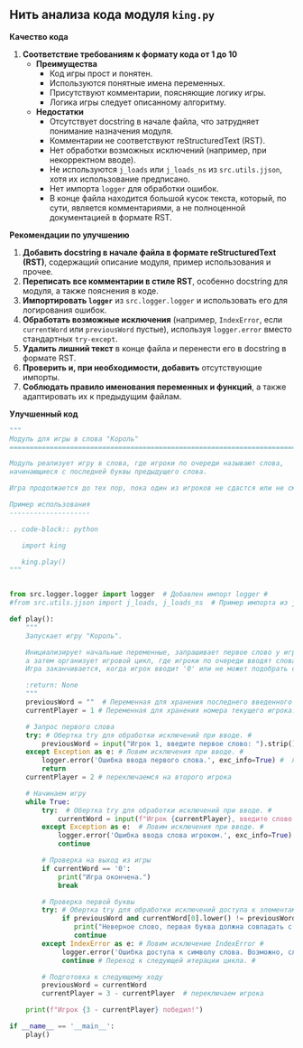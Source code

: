 ## Нить анализа кода модуля `king.py`

**Качество кода**
1. **Соответствие требованиям к формату кода от 1 до 10**
    - **Преимущества**
        -  Код игры прост и понятен.
        -  Используются понятные имена переменных.
        -  Присутствуют комментарии, поясняющие логику игры.
        -  Логика игры следует описанному алгоритму.
    - **Недостатки**
        -  Отсутствует docstring в начале файла, что затрудняет понимание назначения модуля.
        -  Комментарии не соответствуют reStructuredText (RST).
        -  Нет обработки возможных исключений (например, при некорректном вводе).
        -  Не используются `j_loads` или `j_loads_ns` из `src.utils.jjson`, хотя их использование предписано.
        -  Нет импорта `logger` для обработки ошибок.
        -  В конце файла находится большой кусок текста, который, по сути, является комментариями, а не полноценной документацией в формате RST.

**Рекомендации по улучшению**
1. **Добавить docstring в начале файла в формате reStructuredText (RST)**, содержащий описание модуля, пример использования и прочее.
2. **Переписать все комментарии в стиле RST**, особенно docstring для модуля, а также пояснения в коде.
3. **Импортировать `logger`** из `src.logger.logger` и использовать его для логирования ошибок.
4. **Обработать возможные исключения** (например, `IndexError`, если `currentWord` или `previousWord` пустые), используя `logger.error` вместо стандартных `try-except`.
5.  **Удалить лишний текст** в конце файла и перенести его в docstring в формате RST.
6.  **Проверить и, при необходимости, добавить** отсутствующие импорты.
7. **Соблюдать правило именования переменных и функций**, а также адаптировать их к предыдущим файлам.

**Улучшенный код**
```python
"""
Модуль для игры в слова "Король"
=========================================================================================

Модуль реализует игру в слова, где игроки по очереди называют слова,
начинающиеся с последней буквы предыдущего слова.

Игра продолжается до тех пор, пока один из игроков не сдастся или не сможет назвать слово.

Пример использования
--------------------

.. code-block:: python

   import king

   king.play()
"""


from src.logger.logger import logger  # Добавлен импорт logger #
#from src.utils.jjson import j_loads, j_loads_ns  # Пример импорта из jjson, если понадобится #

def play():
    """
    Запускает игру "Король".

    Инициализирует начальные переменные, запрашивает первое слово у игрока 1,
    а затем организует игровой цикл, где игроки по очереди вводят слова.
    Игра заканчивается, когда игрок вводит '0' или не может подобрать слово.

    :return: None
    """
    previousWord = ""  # Переменная для хранения последнего введенного слова. #
    currentPlayer = 1 # Переменная для хранения номера текущего игрока. #

    # Запрос первого слова
    try: # Обертка try для обработки исключений при вводе. #
        previousWord = input("Игрок 1, введите первое слово: ").strip() # удаляем пробелы
    except Exception as e: # Ловим исключения при вводе. #
        logger.error('Ошибка ввода первого слова.', exc_info=True) #  Логируем ошибку. #
        return
    currentPlayer = 2 # переключаемся на второго игрока

    # Начинаем игру
    while True:
        try:  # Обертка try для обработки исключений при вводе. #
            currentWord = input(f"Игрок {currentPlayer}, введите слово: ").strip() # удаляем пробелы
        except Exception as e:  # Ловим исключения при вводе. #
            logger.error('Ошибка ввода слова игроком.', exc_info=True)  # Логируем ошибку. #
            continue

        # Проверка на выход из игры
        if currentWord == '0':
            print("Игра окончена.")
            break

        # Проверка первой буквы
        try: # Обертка try для обработки исключений доступа к элементам строки. #
             if previousWord and currentWord[0].lower() != previousWord[-1].lower():
                print("Неверное слово, первая буква должна совпадать с последней буквой предыдущего слова.")
                continue
        except IndexError as e: # Ловим исключение IndexError #
             logger.error('Ошибка доступа к символу слова. Возможно, слово пустое', exc_info=True) # Логируем ошибку. #
             continue # Переход к следующей итерации цикла. #

        # Подготовка к следующему ходу
        previousWord = currentWord
        currentPlayer = 3 - currentPlayer  # переключаем игрока

    print(f"Игрок {3 - currentPlayer} победил!")

if __name__ == '__main__':
    play()